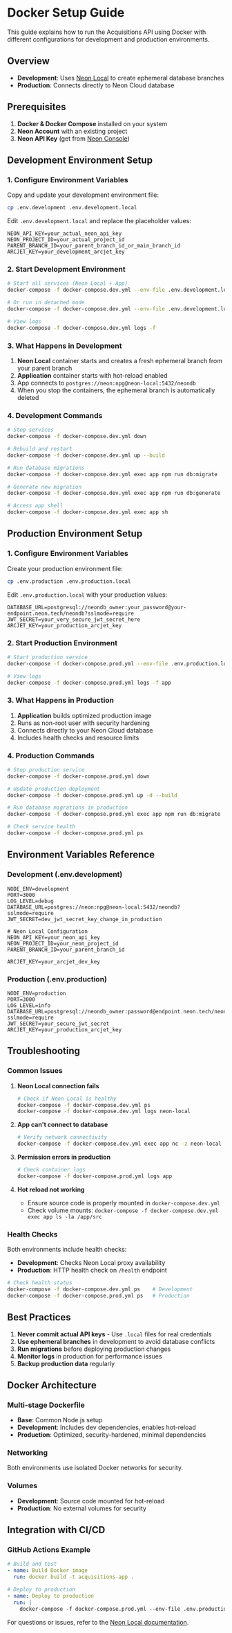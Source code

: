 # Docker Setup Guide

This guide explains how to run the Acquisitions API using Docker with different configurations for development and production environments.

## Overview

- **Development**: Uses [Neon Local](https://neon.com/docs/local/neon-local) to create ephemeral database branches
- **Production**: Connects directly to Neon Cloud database

## Prerequisites

1. **Docker & Docker Compose** installed on your system
2. **Neon Account** with an existing project
3. **Neon API Key** (get from [Neon Console](https://console.neon.tech))

## Development Environment Setup

### 1. Configure Environment Variables

Copy and update your development environment file:

```bash
cp .env.development .env.development.local
```

Edit `.env.development.local` and replace the placeholder values:

```env
NEON_API_KEY=your_actual_neon_api_key
NEON_PROJECT_ID=your_actual_project_id
PARENT_BRANCH_ID=your_parent_branch_id_or_main_branch_id
ARCJET_KEY=your_development_arcjet_key
```

### 2. Start Development Environment

```bash
# Start all services (Neon Local + App)
docker-compose -f docker-compose.dev.yml --env-file .env.development.local up

# Or run in detached mode
docker-compose -f docker-compose.dev.yml --env-file .env.development.local up -d

# View logs
docker-compose -f docker-compose.dev.yml logs -f
```

### 3. What Happens in Development

1. **Neon Local** container starts and creates a fresh ephemeral branch from your parent branch
2. **Application** container starts with hot-reload enabled
3. App connects to `postgres://neon:npg@neon-local:5432/neondb`
4. When you stop the containers, the ephemeral branch is automatically deleted

### 4. Development Commands

```bash
# Stop services
docker-compose -f docker-compose.dev.yml down

# Rebuild and restart
docker-compose -f docker-compose.dev.yml up --build

# Run database migrations
docker-compose -f docker-compose.dev.yml exec app npm run db:migrate

# Generate new migration
docker-compose -f docker-compose.dev.yml exec app npm run db:generate

# Access app shell
docker-compose -f docker-compose.dev.yml exec app sh
```

## Production Environment Setup

### 1. Configure Environment Variables

Create your production environment file:

```bash
cp .env.production .env.production.local
```

Edit `.env.production.local` with your production values:

```env
DATABASE_URL=postgresql://neondb_owner:your_password@your-endpoint.neon.tech/neondb?sslmode=require
JWT_SECRET=your_very_secure_jwt_secret_here
ARCJET_KEY=your_production_arcjet_key
```

### 2. Start Production Environment

```bash
# Start production service
docker-compose -f docker-compose.prod.yml --env-file .env.production.local up -d

# View logs
docker-compose -f docker-compose.prod.yml logs -f app
```

### 3. What Happens in Production

1. **Application** builds optimized production image
2. Runs as non-root user with security hardening
3. Connects directly to your Neon Cloud database
4. Includes health checks and resource limits

### 4. Production Commands

```bash
# Stop production service
docker-compose -f docker-compose.prod.yml down

# Update production deployment
docker-compose -f docker-compose.prod.yml up -d --build

# Run database migrations in production
docker-compose -f docker-compose.prod.yml exec app npm run db:migrate

# Check service health
docker-compose -f docker-compose.prod.yml ps
```

## Environment Variables Reference

### Development (.env.development)
```env
NODE_ENV=development
PORT=3000
LOG_LEVEL=debug
DATABASE_URL=postgres://neon:npg@neon-local:5432/neondb?sslmode=require
JWT_SECRET=dev_jwt_secret_key_change_in_production

# Neon Local Configuration
NEON_API_KEY=your_neon_api_key
NEON_PROJECT_ID=your_neon_project_id
PARENT_BRANCH_ID=your_parent_branch_id

ARCJET_KEY=your_arcjet_dev_key
```

### Production (.env.production)
```env
NODE_ENV=production
PORT=3000
LOG_LEVEL=info
DATABASE_URL=postgresql://neondb_owner:password@endpoint.neon.tech/neondb?sslmode=require
JWT_SECRET=your_secure_jwt_secret
ARCJET_KEY=your_production_arcjet_key
```

## Troubleshooting

### Common Issues

1. **Neon Local connection fails**
   ```bash
   # Check if Neon Local is healthy
   docker-compose -f docker-compose.dev.yml ps
   docker-compose -f docker-compose.dev.yml logs neon-local
   ```

2. **App can't connect to database**
   ```bash
   # Verify network connectivity
   docker-compose -f docker-compose.dev.yml exec app nc -z neon-local 5432
   ```

3. **Permission errors in production**
   ```bash
   # Check container logs
   docker-compose -f docker-compose.prod.yml logs app
   ```

4. **Hot reload not working**
   - Ensure source code is properly mounted in `docker-compose.dev.yml`
   - Check volume mounts: `docker-compose -f docker-compose.dev.yml exec app ls -la /app/src`

### Health Checks

Both environments include health checks:

- **Development**: Checks Neon Local proxy availability
- **Production**: HTTP health check on `/health` endpoint

```bash
# Check health status
docker-compose -f docker-compose.dev.yml ps    # Development
docker-compose -f docker-compose.prod.yml ps   # Production
```

## Best Practices

1. **Never commit actual API keys** - Use `.local` files for real credentials
2. **Use ephemeral branches** in development to avoid database conflicts
3. **Run migrations** before deploying production changes
4. **Monitor logs** in production for performance issues
5. **Backup production data** regularly

## Docker Architecture

### Multi-stage Dockerfile
- **Base**: Common Node.js setup
- **Development**: Includes dev dependencies, enables hot-reload
- **Production**: Optimized, security-hardened, minimal dependencies

### Networking
Both environments use isolated Docker networks for security.

### Volumes
- **Development**: Source code mounted for hot-reload
- **Production**: No external volumes for security

## Integration with CI/CD

### GitHub Actions Example
```yaml
# Build and test
- name: Build Docker image
  run: docker build -t acquisitions-app .

# Deploy to production
- name: Deploy to production
  run: |
    docker-compose -f docker-compose.prod.yml --env-file .env.production.local up -d --build
```

For questions or issues, refer to the [Neon Local documentation](https://neon.com/docs/local/neon-local).